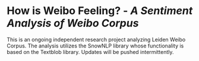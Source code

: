 # How is Weibo Feeling? - _A Sentiment Analysis of Weibo Corpus_
This is an ongoing independent research project analyzing Leiden Weibo Corpus. The analysis utilizes the SnowNLP library whose functionality is based on the Textblob library. Updates will be pushed intermittently. 
